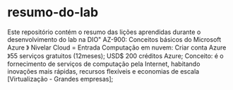 # resumo-do-lab
Este repositório contém o resumo das lições aprendidas durante o desenvolvimento do lab na DIO"
AZ-900: Conceitos básicos do Microsoft Azure 》 Nivelar Cloud = Entrada
Computação em nuvem: Criar conta Azure 》55 serviços  gratuitos  (12meses); USD$ 200 créditos Azure;
Conceito: é o fornecimento de serviços de computação pela Internet, habitando inovações mais rápidas, recursos flexíveis e economias de escala [Virtualização - Grandes empresas];
